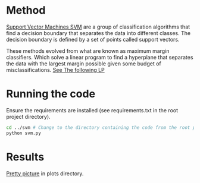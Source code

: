 # Method
[Support Vector Machines SVM](https://en.wikipedia.org/wiki/Support_vector_machine) are a group of classification algorithms that find 
a decision boundary that separates the data into different classes. 
The decision boundary is defined by a set of points called support vectors.

These methods evolved from what are known as maximum margin classifiers.
Which solve a linear program to find a hyperplane that separates the data with the largest margin possible 
given some budget of misclassifications. [See The following LP](https://en.wikipedia.org/wiki/Support_vector_machine#Soft-margin)


# Running the code
Ensure the requirements are installed (see requirements.txt in the root project directory).

```bash
cd ../svm # Change to the directory containing the code from the root project directory
python svm.py
```

# Results
[Pretty picture](./plots/svm.pdf) in plots directory.

